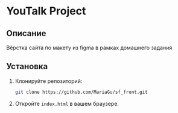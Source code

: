 # YouTalk Project

## Описание

Вёрстка сайта по макету из figma в рамках домашнего задания

## Установка

1. Клонируйте репозиторий:
    ```bash
    git clone https://github.com/MariaGu/sf_front.git
    ```
2. Откройте `index.html` в вашем браузере.